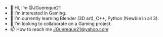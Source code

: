 - 👋 Hi, I’m @JGuereque21
- 👀 I’m interested in Gaming.
- 🌱 I’m currently learning Blender (3D art), C++, Python (Newbie in all 3).
- 💞️ I’m looking to collaborate on a Gaming project.
- 📫 How to reach me JGuereque21@yahoo.com

<!---
JGuereque21/JGuereque21 is a ✨ special ✨ repository because its `README.md` (this file) appears on your GitHub profile.
You can click the Preview link to take a look at your changes.
--->
